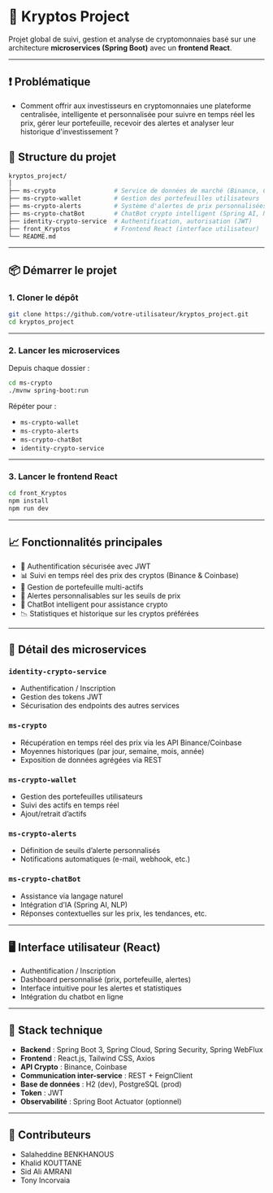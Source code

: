 # 💸 Kryptos Project

Projet global de suivi, gestion et analyse de cryptomonnaies basé sur une architecture **microservices (Spring Boot)** avec un **frontend React**.

---
## ❗ Problématique

- Comment offrir aux investisseurs en cryptomonnaies une plateforme centralisée, intelligente et personnalisée pour suivre en temps réel les prix, gérer leur portefeuille, recevoir des alertes et analyser leur historique d'investissement ?

## 🧱 Structure du projet

```bash
kryptos_project/
│
├── ms-crypto                # Service de données de marché (Binance, Coinbase)
├── ms-crypto-wallet         # Gestion des portefeuilles utilisateurs
├── ms-crypto-alerts         # Système d'alertes de prix personnalisées
├── ms-crypto-chatBot        # ChatBot crypto intelligent (Spring AI, NLP)
├── identity-crypto-service  # Authentification, autorisation (JWT)
├── front_Kryptos            # Frontend React (interface utilisateur)
└── README.md
```

---

## 📦 Démarrer le projet

### 1. Cloner le dépôt

```bash
git clone https://github.com/votre-utilisateur/kryptos_project.git
cd kryptos_project
```

---

### 2. Lancer les microservices

Depuis chaque dossier :

```bash
cd ms-crypto
./mvnw spring-boot:run
```

Répéter pour :
- `ms-crypto-wallet`
- `ms-crypto-alerts`
- `ms-crypto-chatBot`
- `identity-crypto-service`

---

### 3. Lancer le frontend React

```bash
cd front_Kryptos
npm install
npm run dev
```

---

## 📈 Fonctionnalités principales

- 🔐 Authentification sécurisée avec JWT
- 📊 Suivi en temps réel des prix des cryptos (Binance & Coinbase)
- 📁 Gestion de portefeuille multi-actifs
- 🔔 Alertes personnalisables sur les seuils de prix
- 🤖 ChatBot intelligent pour assistance crypto
- 📉 Statistiques et historique sur les cryptos préférées

---

## 🧩 Détail des microservices

### `identity-crypto-service`
- Authentification / Inscription
- Gestion des tokens JWT
- Sécurisation des endpoints des autres services

### `ms-crypto`
- Récupération en temps réel des prix via les API Binance/Coinbase
- Moyennes historiques (par jour, semaine, mois, année)
- Exposition de données agrégées via REST

### `ms-crypto-wallet`
- Gestion des portefeuilles utilisateurs
- Suivi des actifs en temps réel
- Ajout/retrait d’actifs

### `ms-crypto-alerts`
- Définition de seuils d’alerte personnalisés
- Notifications automatiques (e-mail, webhook, etc.)

### `ms-crypto-chatBot`
- Assistance via langage naturel
- Intégration d’IA (Spring AI, NLP)
- Réponses contextuelles sur les prix, les tendances, etc.

---

## 🖥️ Interface utilisateur (React)

- Authentification / Inscription
- Dashboard personnalisé (prix, portefeuille, alertes)
- Interface intuitive pour les alertes et statistiques
- Intégration du chatbot en ligne

---

## 🚀 Stack technique

- **Backend** : Spring Boot 3, Spring Cloud, Spring Security, Spring WebFlux
- **Frontend** : React.js, Tailwind CSS, Axios
- **API Crypto** : Binance, Coinbase
- **Communication inter-service** : REST + FeignClient
- **Base de données** : H2 (dev), PostgreSQL (prod)
- **Token** : JWT
- **Observabilité** : Spring Boot Actuator (optionnel)

---

## 👥 Contributeurs

- Salaheddine BENKHANOUS  
- Khalid KOUTTANE  
- Sid Ali AMRANI  
- Tony Incorvaia
